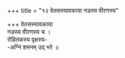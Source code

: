 +++
title = "१२ वेतसस्यावकाया नडस्य वीरणस्य"

+++
वेतसस्यावकाया  
नडस्य वीरणस्य च ।  
रोहितकस्य वृक्षस्य-  
-अग्निं शमनम् उद् भरे ॥